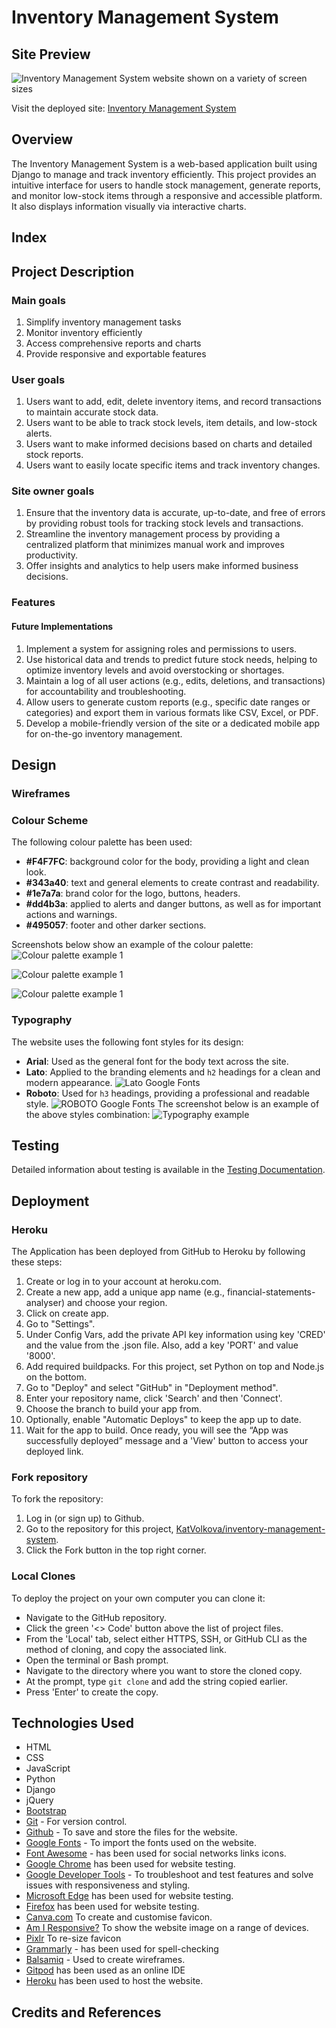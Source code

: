 # Inventory Management System
## Site Preview
![Inventory Management System website shown on a variety of screen sizes](documentation/site_overview.png)

Visit the deployed site: [Inventory Management System](https://inventory-mgmt-app-1aceae60ebf8.herokuapp.com/)


## Overview

The Inventory Management System is a web-based application built using Django to manage and track inventory efficiently. This project provides an intuitive interface for users to handle stock management, generate reports, and monitor low-stock items through a responsive and accessible platform. It also displays information visually via interactive charts. 

## Index

## Project Description

### Main goals

1. Simplify inventory management tasks
2. Monitor inventory efficiently
3. Access comprehensive reports and charts
4. Provide responsive and exportable features

### User goals

1. Users want to add, edit, delete inventory items, and record transactions to maintain accurate stock data.
2. Users want to be able to track stock levels, item details, and low-stock alerts.
3. Users want to make informed decisions based on charts and detailed stock reports.
4. Users want to easily locate specific items and track inventory changes.


### Site owner goals

1. Ensure that the inventory data is accurate, up-to-date, and free of errors by providing robust tools for tracking stock levels and transactions.
2. Streamline the inventory management process by providing a centralized platform that minimizes manual work and improves productivity.
3. Offer insights and analytics to help users make informed business decisions.

### Features

#### Future Implementations

1. Implement a system for assigning roles and permissions to users.
2. Use historical data and trends to predict future stock needs, helping to optimize inventory levels and avoid overstocking or shortages.
3. Maintain a log of all user actions (e.g., edits, deletions, and transactions) for accountability and troubleshooting.
4. Allow users to generate custom reports (e.g., specific date ranges or categories) and export them in various formats like CSV, Excel, or PDF.
5. Develop a mobile-friendly version of the site or a dedicated mobile app for on-the-go inventory management.

## Design

### Wireframes

### Colour Scheme
The following colour palette has been used:
- **#F4F7FC**: background color for the body, providing a light and clean look.
- **#343a40**: text and general elements to create contrast and readability.
- **#1e7a7a**: brand color for the logo, buttons, headers.
- **#dd4b3a**: applied to alerts and danger buttons, as well as for important actions and warnings.
- **#495057**: footer and other darker sections.

Screenshots below show an example of the colour palette:
![Colour palette example 1](documentation/design/colours/colour_palette_example1.png)

![Colour palette example 1](documentation/design/colours/colour_palette_example2.png)

![Colour palette example 1](documentation/design/colours/colour_palette_example3.png)

### Typography
The website uses the following font styles for its design:
- **Arial**: Used as the general font for the body text across the site.
- **Lato**: Applied to the branding elements and `h2` headings for a clean and modern appearance.
![Lato Google Fonts](documentation/design/typography/google_fonts_lato.png)
- **Roboto**: Used for `h3` headings, providing a professional and readable style.
![ROBOTO Google Fonts](documentation/design/typography/google_fonts_roboto.png)
The screenshot below is an example of the above styles combination:
![Typography example](documentation/design/typography/typography_example.png)
## Testing
Detailed information about testing is available in the [Testing Documentation](TESTING.md).

## Deployment

### Heroku

The Application has been deployed from GitHub to Heroku by following these steps:

1. Create or log in to your account at heroku.com.
2. Create a new app, add a unique app name (e.g., financial-statements-analyser) and choose your region.
3. Click on create app.
4. Go to "Settings".
5. Under Config Vars, add the private API key information using key 'CRED' and the value from the .json file. Also, add a key 'PORT' and value '8000'.
6. Add required buildpacks. For this project, set Python on top and Node.js on the bottom.
7. Go to "Deploy" and select "GitHub" in "Deployment method".
8. Enter your repository name, click 'Search' and then 'Connect'.
9. Choose the branch to build your app from.
10. Optionally, enable "Automatic Deploys" to keep the app up to date.
11. Wait for the app to build. Once ready, you will see the “App was successfully deployed” message and a 'View' button to access your deployed link.


### Fork repository

To fork the repository:

1. Log in (or sign up) to Github.
2. Go to the repository for this project, [KatVolkova/inventory-management-system](https://github.com/KatVolkova/inventory-management-system).
3. Click the Fork button in the top right corner.


### Local Clones

To deploy the project on your own computer you can clone it:

- Navigate to the GitHub repository.
- Click the green '<> Code' button above the list of project files.
- From the 'Local' tab, select either HTTPS, SSH, or GitHub CLI as the method of cloning, and copy the associated link.
- Open the terminal or Bash prompt.
- Navigate to the directory where you want to store the cloned copy.
- At the prompt, type `git clone` and add the string copied earlier.
- Press 'Enter' to create the copy.


## Technologies Used

- HTML
- CSS
- JavaScript
- Python
- Django
- jQuery
- [Bootstrap](https://getbootstrap.com/)
- [Git](https://git-scm.com/) - For version control.
- [Github](https://github.com/) - To save and store the files for the website.
- [Google Fonts](https://fonts.google.com/) - To import the fonts used on the website.
- [Font Awesome](https://fontawesome.com/) - has been used for social networks links icons.
- [Google Chrome](https://www.google.co.uk/chrome/) has been used for website testing.
- [Google Developer Tools](https://developers.google.com/web/tools) - To troubleshoot and test features and solve issues with responsiveness and styling.
- [Microsoft Edge](https://www.microsoft.com/en-gb/edge/) has been used for website testing.
- [Firefox](https://www.mozilla.org/en-GB/firefox/new/) has been used for website testing.
- [Canva.com](https://canva.com/) To create and customise favicon.
- [Am I Responsive?](http://ami.responsivedesign.is/) To show the website image on a range of devices.
- [Pixlr](https://pixlr.com/) To re-size favicon
- [Grammarly](https://app.grammarly.com/ ) - has been used for spell-checking
- [Balsamiq](https://balsamiq.com/) - Used to create wireframes.
- [Gitpod](https://gitpod.io/) has been used as an online IDE
- [Heroku](https://www.heroku.com//) has been used to host the website.


## Credits and References

